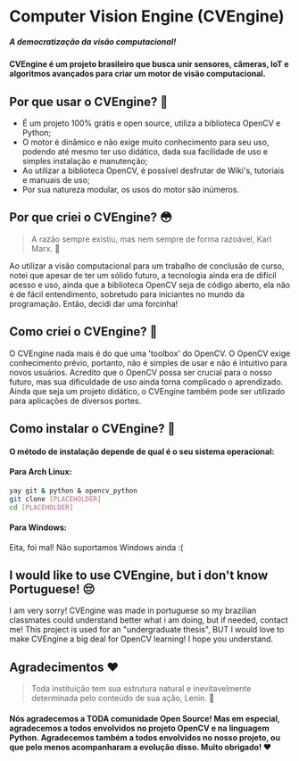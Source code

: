 # Computer Vision Engine (CVEngine)
##### _A democratização da visão computacional!_
#### CVEngine é um projeto brasileiro que busca unir sensores, câmeras, IoT e algoritmos avançados para criar um motor de visão computacional.

## Por que usar o CVEngine? 💫

- É um projeto 100%  grátis e open source, utiliza a biblioteca OpenCV e Python;
- O motor é dinâmico e não exige muito conhecimento para seu uso, podendo até mesmo ter uso didático, dada sua facilidade de uso e simples instalação e manutenção;
- Ao utilizar a biblioteca OpenCV, é possível desfrutar de Wiki's, tutoriais e manuais de uso;
- Por sua natureza modular, os usos do motor são inúmeros.

## Por que criei o CVEngine? 😳

 > A razão sempre existiu, mas nem sempre de forma razoável, Karl Marx. 💭 

Ao utilizar a visão computacional para um trabalho de conclusão de curso, notei que apesar de ter um sólido futuro, a tecnologia ainda era de difícil acesso e uso, ainda que a biblioteca OpenCV seja de código aberto, ela não é de fácil entendimento, sobretudo para iniciantes no mundo da programação. Então, decidi dar uma forcinha! 

## Como criei o CVEngine? 🤔
 O CVEngine nada mais é do que uma 'toolbox' do OpenCV. O OpenCV exige conhecimento prévio, portanto, não é simples de usar e não é intuitivo para novos usuários. Acredito que o OpenCV possa ser crucial para o nosso futuro, mas sua dificuldade de uso ainda torna complicado o aprendizado. Ainda que seja um projeto didático, o CVEngine também pode ser utilizado para aplicações de diversos portes.

## Como instalar o CVEngine? 🤩
#### O método de instalação depende de qual é o seu sistema operacional:

#### Para Arch Linux:

```sh
yay git & python & opencv_python
git clone [PLACEHOLDER]
cd [PLACEHOLDER]
```

#### Para Windows:

Eita, foi mal! Não suportamos Windows ainda :(
## I would like to use CVEngine, but i don't know Portuguese! 😔
I am very sorry! CVEngine was made in portuguese so my brazilian classmates could understand better what i am doing, but if needed, contact me! This project is used for an "undergraduate thesis", BUT I would love to make CVEngine a big deal for OpenCV learning! I hope you understand.


## Agradecimentos ❤️
>  Toda instituição tem sua estrutura natural e inevitavelmente determinada pelo conteúdo de sua ação, Lenin. 💭 
#### Nós agradecemos a TODA comunidade Open Source! Mas em especial, agradecemos a todos envolvidos no projeto OpenCV e na linguagem Python. Agradecemos também a todos envolvidos no nosso projeto, ou que pelo menos acompanharam a evolução disso. Muito obrigado! ❤️
